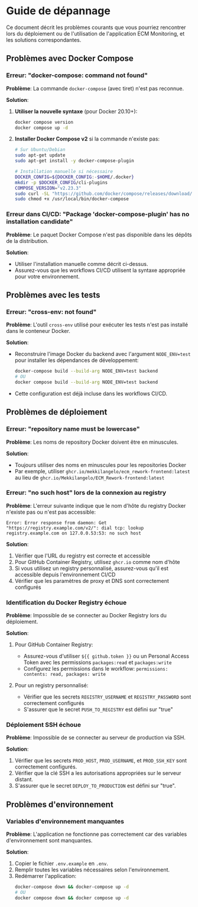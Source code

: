 # Guide de dépannage

Ce document décrit les problèmes courants que vous pourriez rencontrer lors du déploiement ou de l'utilisation de l'application ECM Monitoring, et les solutions correspondantes.

## Problèmes avec Docker Compose

### Erreur: "docker-compose: command not found"

**Problème**: La commande `docker-compose` (avec tiret) n'est pas reconnue.

**Solution**:
1. **Utiliser la nouvelle syntaxe** (pour Docker 20.10+):
   ```bash
   docker compose version
   docker compose up -d
   ```

2. **Installer Docker Compose v2** si la commande n'existe pas:
   ```bash
   # Sur Ubuntu/Debian
   sudo apt-get update
   sudo apt-get install -y docker-compose-plugin

   # Installation manuelle si nécessaire
   DOCKER_CONFIG=${DOCKER_CONFIG:-$HOME/.docker}
   mkdir -p $DOCKER_CONFIG/cli-plugins
   COMPOSE_VERSION="v2.23.3"
   sudo curl -SL "https://github.com/docker/compose/releases/download/${COMPOSE_VERSION}/docker-compose-linux-x86_64" -o /usr/local/bin/docker-compose
   sudo chmod +x /usr/local/bin/docker-compose
   ```

### Erreur dans CI/CD: "Package 'docker-compose-plugin' has no installation candidate"

**Problème**: Le paquet Docker Compose n'est pas disponible dans les dépôts de la distribution.

**Solution**:
- Utiliser l'installation manuelle comme décrit ci-dessus.
- Assurez-vous que les workflows CI/CD utilisent la syntaxe appropriée pour votre environnement.

## Problèmes avec les tests

### Erreur: "cross-env: not found"

**Problème**: L'outil `cross-env` utilisé pour exécuter les tests n'est pas installé dans le conteneur Docker.

**Solution**:
- Reconstruire l'image Docker du backend avec l'argument `NODE_ENV=test` pour installer les dépendances de développement:
  ```bash
  docker-compose build --build-arg NODE_ENV=test backend
  # OU
  docker compose build --build-arg NODE_ENV=test backend
  ```
- Cette configuration est déjà incluse dans les workflows CI/CD.

## Problèmes de déploiement

### Erreur: "repository name must be lowercase"

**Problème**: Les noms de repository Docker doivent être en minuscules.

**Solution**:
- Toujours utiliser des noms en minuscules pour les repositories Docker
- Par exemple, utiliser `ghcr.io/mekkilangelo/ecm_rework-frontend:latest` au lieu de `ghcr.io/Mekkilangelo/ECM_Rework-frontend:latest`

### Erreur: "no such host" lors de la connexion au registry

**Problème**: L'erreur suivante indique que le nom d'hôte du registry Docker n'existe pas ou n'est pas accessible:
```
Error: Error response from daemon: Get "https://registry.example.com/v2/": dial tcp: lookup registry.example.com on 127.0.0.53:53: no such host
```

**Solution**:
1. Vérifier que l'URL du registry est correcte et accessible
2. Pour GitHub Container Registry, utilisez `ghcr.io` comme nom d'hôte
3. Si vous utilisez un registry personnalisé, assurez-vous qu'il est accessible depuis l'environnement CI/CD
4. Vérifier que les paramètres de proxy et DNS sont correctement configurés

### Identification du Docker Registry échoue

**Problème**: Impossible de se connecter au Docker Registry lors du déploiement.

**Solution**:
1. Pour GitHub Container Registry:
   - Assurez-vous d'utiliser `${{ github.token }}` ou un Personal Access Token avec les permissions `packages:read` et `packages:write`
   - Configurez les permissions dans le workflow: `permissions: contents: read, packages: write`

2. Pour un registry personnalisé:
   - Vérifier que les secrets `REGISTRY_USERNAME` et `REGISTRY_PASSWORD` sont correctement configurés
   - S'assurer que le secret `PUSH_TO_REGISTRY` est défini sur "true"

### Déploiement SSH échoue

**Problème**: Impossible de se connecter au serveur de production via SSH.

**Solution**:
1. Vérifier que les secrets `PROD_HOST`, `PROD_USERNAME`, et `PROD_SSH_KEY` sont correctement configurés.
2. Vérifier que la clé SSH a les autorisations appropriées sur le serveur distant.
3. S'assurer que le secret `DEPLOY_TO_PRODUCTION` est défini sur "true".

## Problèmes d'environnement

### Variables d'environnement manquantes

**Problème**: L'application ne fonctionne pas correctement car des variables d'environnement sont manquantes.

**Solution**:
1. Copier le fichier `.env.example` en `.env`.
2. Remplir toutes les variables nécessaires selon l'environnement.
3. Redémarrer l'application:
   ```bash
   docker-compose down && docker-compose up -d
   # OU
   docker compose down && docker compose up -d
   ```
